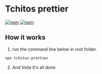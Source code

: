 # Tchitos prettier

[![npm](https://img.shields.io/npm/v/@tchitos/prettier.svg?maxAge=2592000?style=flat-square)](https://www.npmjs.com/package/@tchitos/prettier)
[![npm](https://img.shields.io/npm/dm/@tchitos/prettier.svg)](https://www.npmjs.com/package/@tchitos/prettier)

## How it works

1. run the command line below in root folder.

```sh
npx tchitos-prettier
```

2. And Voila it's all done
